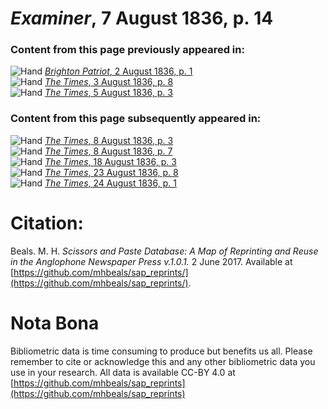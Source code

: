 # *Examiner*, 7 August 1836, p. 14  
  
### Content from this page previously appeared in:  
![Hand](http://scissorsandpaste.net/wp-content/uploads/2017/06/smallhandpointer.png) [*Brighton Patriot*, 2 August 1836, p. 1](https://mhbeals.github.io/sap_html/Brighton-Patriot/Brighton-Patriot-2-August-1836-p-1)  
![Hand](http://scissorsandpaste.net/wp-content/uploads/2017/06/smallhandpointer.png) [*The Times*, 3 August 1836, p. 8](https://mhbeals.github.io/sap_html/The-Times/The-Times-3-August-1836-p-8)  
![Hand](http://scissorsandpaste.net/wp-content/uploads/2017/06/smallhandpointer.png) [*The Times*, 5 August 1836, p. 3](https://mhbeals.github.io/sap_html/The-Times/The-Times-5-August-1836-p-3)  
  
### Content from this page subsequently appeared in:  
![Hand](http://scissorsandpaste.net/wp-content/uploads/2017/06/smallhandpointer.png) [*The Times*, 8 August 1836, p. 3](https://mhbeals.github.io/sap_html/The-Times/The-Times-8-August-1836-p-3)  
![Hand](http://scissorsandpaste.net/wp-content/uploads/2017/06/smallhandpointer.png) [*The Times*, 8 August 1836, p. 7](https://mhbeals.github.io/sap_html/The-Times/The-Times-8-August-1836-p-7)  
![Hand](http://scissorsandpaste.net/wp-content/uploads/2017/06/smallhandpointer.png) [*The Times*, 18 August 1836, p. 3](https://mhbeals.github.io/sap_html/The-Times/The-Times-18-August-1836-p-3)  
![Hand](http://scissorsandpaste.net/wp-content/uploads/2017/06/smallhandpointer.png) [*The Times*, 23 August 1836, p. 8](https://mhbeals.github.io/sap_html/The-Times/The-Times-23-August-1836-p-8)  
![Hand](http://scissorsandpaste.net/wp-content/uploads/2017/06/smallhandpointer.png) [*The Times*, 24 August 1836, p. 1](https://mhbeals.github.io/sap_html/The-Times/The-Times-24-August-1836-p-1)  


# Citation: 

Beals. M. H. *Scissors and Paste Database: A Map of Reprinting and Reuse in the Anglophone Newspaper Press v.1.0.1.* 2 June 2017. Available at [https://github.com/mhbeals/sap_reprints/](https://github.com/mhbeals/sap_reprints/). 

# Nota Bona

Bibliometric data is time consuming to produce but benefits us all. Please remember to cite or acknowledge this and any other bibliometric data you use in your research. All data is available CC-BY 4.0 at [https://github.com/mhbeals/sap_reprints](https://github.com/mhbeals/sap_reprints)